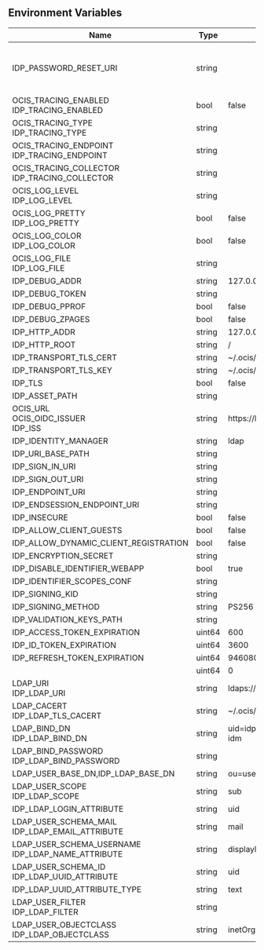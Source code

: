 ## Environment Variables

| Name | Type | Default Value | Description |
|------|------|---------------|-------------|
| IDP_PASSWORD_RESET_URI | string |  | The URI where a user can reset their password.|
| OCIS_TRACING_ENABLED<br/>IDP_TRACING_ENABLED | bool | false | |
| OCIS_TRACING_TYPE<br/>IDP_TRACING_TYPE | string |  | |
| OCIS_TRACING_ENDPOINT<br/>IDP_TRACING_ENDPOINT | string |  | |
| OCIS_TRACING_COLLECTOR<br/>IDP_TRACING_COLLECTOR | string |  | |
| OCIS_LOG_LEVEL<br/>IDP_LOG_LEVEL | string |  | |
| OCIS_LOG_PRETTY<br/>IDP_LOG_PRETTY | bool | false | |
| OCIS_LOG_COLOR<br/>IDP_LOG_COLOR | bool | false | |
| OCIS_LOG_FILE<br/>IDP_LOG_FILE | string |  | |
| IDP_DEBUG_ADDR | string | 127.0.0.1:9134 | |
| IDP_DEBUG_TOKEN | string |  | |
| IDP_DEBUG_PPROF | bool | false | |
| IDP_DEBUG_ZPAGES | bool | false | |
| IDP_HTTP_ADDR | string | 127.0.0.1:9130 | |
| IDP_HTTP_ROOT | string | / | |
| IDP_TRANSPORT_TLS_CERT | string | ~/.ocis/idp/server.crt | |
| IDP_TRANSPORT_TLS_KEY | string | ~/.ocis/idp/server.key | |
| IDP_TLS | bool | false | |
| IDP_ASSET_PATH | string |  | |
| OCIS_URL<br/>OCIS_OIDC_ISSUER<br/>IDP_ISS | string | https://localhost:9200 | |
| IDP_IDENTITY_MANAGER | string | ldap | |
| IDP_URI_BASE_PATH | string |  | |
| IDP_SIGN_IN_URI | string |  | |
| IDP_SIGN_OUT_URI | string |  | |
| IDP_ENDPOINT_URI | string |  | |
| IDP_ENDSESSION_ENDPOINT_URI | string |  | |
| IDP_INSECURE | bool | false | |
| IDP_ALLOW_CLIENT_GUESTS | bool | false | |
| IDP_ALLOW_DYNAMIC_CLIENT_REGISTRATION | bool | false | |
| IDP_ENCRYPTION_SECRET | string |  | |
| IDP_DISABLE_IDENTIFIER_WEBAPP | bool | true | |
| IDP_IDENTIFIER_SCOPES_CONF | string |  | |
| IDP_SIGNING_KID | string |  | |
| IDP_SIGNING_METHOD | string | PS256 | |
| IDP_VALIDATION_KEYS_PATH | string |  | |
| IDP_ACCESS_TOKEN_EXPIRATION | uint64 | 600 | |
| IDP_ID_TOKEN_EXPIRATION | uint64 | 3600 | |
| IDP_REFRESH_TOKEN_EXPIRATION | uint64 | 94608000 | |
|  | uint64 | 0 | |
| LDAP_URI<br/>IDP_LDAP_URI | string | ldaps://localhost:9235 | |
| LDAP_CACERT<br/>IDP_LDAP_TLS_CACERT | string | ~/.ocis/idm/ldap.crt | |
| LDAP_BIND_DN<br/>IDP_LDAP_BIND_DN | string | uid=idp,ou=sysusers,o=libregraph-idm | |
| LDAP_BIND_PASSWORD<br/>IDP_LDAP_BIND_PASSWORD | string |  | |
| LDAP_USER_BASE_DN,IDP_LDAP_BASE_DN | string | ou=users,o=libregraph-idm | |
| LDAP_USER_SCOPE<br/>IDP_LDAP_SCOPE | string | sub | |
| IDP_LDAP_LOGIN_ATTRIBUTE | string | uid | |
| LDAP_USER_SCHEMA_MAIL<br/>IDP_LDAP_EMAIL_ATTRIBUTE | string | mail | |
| LDAP_USER_SCHEMA_USERNAME<br/>IDP_LDAP_NAME_ATTRIBUTE | string | displayName | |
| LDAP_USER_SCHEMA_ID<br/>IDP_LDAP_UUID_ATTRIBUTE | string | uid | |
| IDP_LDAP_UUID_ATTRIBUTE_TYPE | string | text | |
| LDAP_USER_FILTER<br/>IDP_LDAP_FILTER | string |  | |
| LDAP_USER_OBJECTCLASS<br/>IDP_LDAP_OBJECTCLASS | string | inetOrgPerson | |